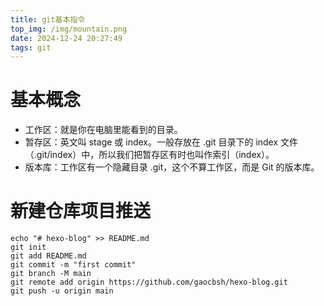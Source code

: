 ```yaml
---
title: git基本指令
top_img: /img/mountain.png
date: 2024-12-24 20:27:49
tags: git
---
```


# 基本概念
- 工作区：就是你在电脑里能看到的目录。
- 暂存区：英文叫 stage 或 index。一般存放在 .git 目录下的 index 文件（.git/index）中，所以我们把暂存区有时也叫作索引（index）。
- 版本库：工作区有一个隐藏目录 .git，这个不算工作区，而是 Git 的版本库。

# 新建仓库项目推送
 
    echo "# hexo-blog" >> README.md
    git init
    git add README.md
    git commit -m "first commit"
    git branch -M main
    git remote add origin https://github.com/gaocbsh/hexo-blog.git
    git push -u origin main 

